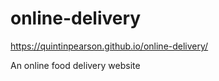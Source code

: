 # online-delivery

https://quintinpearson.github.io/online-delivery/

An online food delivery website

